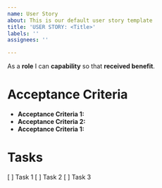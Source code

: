 ```yaml
---
name: User Story
about: This is our default user story template
title: 'USER STORY: <Title>'
labels: ''
assignees: ''

---
```


As a **role** I can **capability** so that **received benefit**.

# Acceptance Criteria

* **Acceptance Criteria 1:**
* **Acceptance Criteria 2:**
* **Acceptance Criteria 1:**

# Tasks

[ ] Task 1
[ ] Task 2
[ ] Task 3

